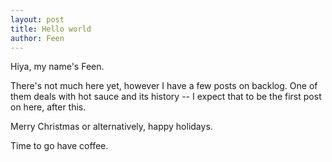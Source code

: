 ```yaml
---
layout: post
title: Hello world
author: Feen
---
```


Hiya, my name's Feen.

There's not much here yet, however I have a few posts on backlog.  One of them deals with hot sauce and its history -- I expect that to be the first post on here, after this.

Merry Christmas or alternatively, happy holidays.

Time to go have coffee.
